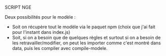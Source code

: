 SCRIPT NGE

Deux possibilités pour le modèle :
- Soit on récupère tout le modèle via le paquet npm (choix que j'ai fait pour l'instant dans index.js)
- Soit, si on a besoin que de quelques règles et surtout si on a besoin de les retravailler/modifier, on peut les importer comme c'est montré dans data, puis les compiler avec compile-modele. 